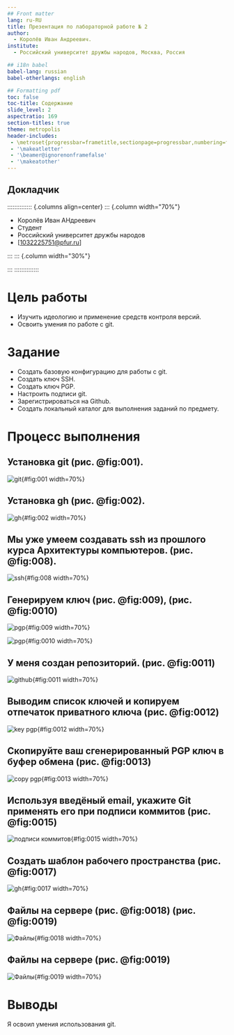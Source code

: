 ```yaml
---
## Front matter
lang: ru-RU
title: Презентация по лабораторной работе № 2
author:
  - Королёв Иван Андреевич.
institute:
  - Российский университет дружбы народов, Москва, Россия

## i18n babel
babel-lang: russian
babel-otherlangs: english

## Formatting pdf
toc: false
toc-title: Содержание
slide_level: 2
aspectratio: 169
section-titles: true
theme: metropolis
header-includes:
 - \metroset{progressbar=frametitle,sectionpage=progressbar,numbering=fraction}
 - '\makeatletter'
 - '\beamer@ignorenonframefalse'
 - '\makeatother'
---
```


## Докладчик

:::::::::::::: {.columns align=center}
::: {.column width="70%"}

  * Королёв Иван АНдреевич
  * Студент
  * Российский университет дружбы народов
  * [1032225751@pfur.ru]

:::
::: {.column width="30%"}

:::
::::::::::::::

# Цель работы

- Изучить идеологию и применение средств контроля версий.
- Освоить умения по работе с git.

# Задание

- Создать базовую конфигурацию для работы с git.
- Создать ключ SSH.
- Создать ключ PGP.
- Настроить подписи git.
- Зарегистрироваться на Github.
- Создать локальный каталог для выполнения заданий по предмету.

# Процесс выполнения

## Установка git (рис. @fig:001).

![git](image/14.png){#fig:001 width=70%}

## Установка gh (рис. @fig:002).

![gh](image/26.png){#fig:002 width=70%}

## Мы уже умеем создавать ssh из прошлого курса Архитектуры компьютеров. (рис. @fig:008).

![ssh](image/7.jpg){#fig:008 width=70%}

## Генерируем ключ (рис. @fig:009), (рис. @fig:0010)

![pgp](image/37.png){#fig:009 width=70%}

![pgp](image/38.png){#fig:0010 width=70%}

## У меня создан репозиторий. (рис. @fig:0011)

![github](image/46.png){#fig:0011 width=70%}

## Выводим список ключей и копируем отпечаток приватного ключа (рис. @fig:0012)

![key pgp](image/40.png){#fig:0012 width=70%}

## Cкопируйте ваш сгенерированный PGP ключ в буфер обмена (рис. @fig:0013)

![copy pgp](image/41.png){#fig:0013 width=70%}

## Используя введёный email, укажите Git применять его при подписи коммитов (рис. @fig:0015)

![подписи коммитов](image/42.png){#fig:0015 width=70%}

## Создать шаблон рабочего пространства (рис. @fig:0017)

![gh](image/44.png){#fig:0017 width=70%}

## Файлы на сервере (рис. @fig:0018) (рис. @fig:0019)

![Файлы](image/45.png){#fig:0018 width=70%}

## Файлы на сервере (рис. @fig:0019)

![Файлы](image/46.png){#fig:0019 width=70%}

# Выводы

Я освоил умения использования git.


